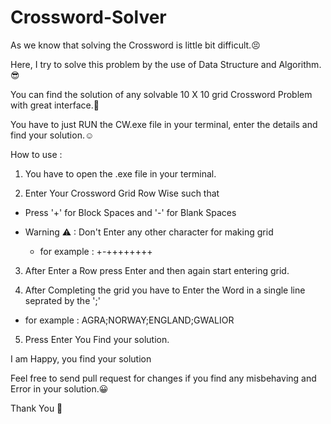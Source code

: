 # Crossword-Solver
As we know that solving the Crossword is little bit difficult.😣

Here, I try to solve this problem by the use of Data Structure and Algorithm.😎

You can find the solution of any solvable 10 X 10 grid Crossword Problem with great interface.🤗

You have to just RUN the CW.exe file in your terminal, enter the details and find your solution.☺

How to use : 

1. You have to open the .exe file in your terminal.
        
2. Enter Your  Crossword Grid Row Wise such that 
        
  - Press '+' for Block Spaces and '-' for Blank Spaces
                        
  -  Warning ⚠ : Don't Enter any other character for making grid 
                        
     * for example : +-++++++++
          
3. After Enter a Row press Enter and then again start entering grid.
        
4. After Completing the grid you have to Enter the Word in a single line seprated by the ';' 
        
 * for example : AGRA;NORWAY;ENGLAND;GWALIOR 
              
5. Press Enter You Find your solution.
  

I am Happy, you find your solution 

Feel free to send pull request for changes if you find any misbehaving and Error in your solution.😀
        
Thank You 🤩
